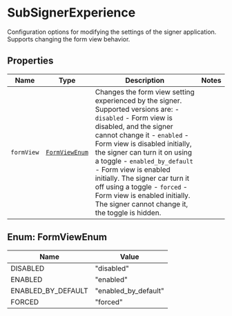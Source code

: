 

# SubSignerExperience

Configuration options for modifying the settings of the signer application. Supports changing the form view behavior.

## Properties

| Name | Type | Description | Notes |
|------------ | ------------- | ------------- | -------------|
| `formView` | [```FormViewEnum```](#FormViewEnum) |  Changes the form view setting experienced by the signer. Supported versions are:  - `disabled` - Form view is disabled, and the signer cannot change it  - `enabled` - Form view is disabled initially, the signer can turn it on using a toggle  - `enabled_by_default` - Form view is enabled initially. The signer car turn it off using a toggle  - `forced` - Form view is enabled initially. The signer cannot change it, the toggle is hidden.  |  |



## Enum: FormViewEnum

| Name | Value |
---- | -----
| DISABLED | &quot;disabled&quot; |
| ENABLED | &quot;enabled&quot; |
| ENABLED_BY_DEFAULT | &quot;enabled_by_default&quot; |
| FORCED | &quot;forced&quot; |



